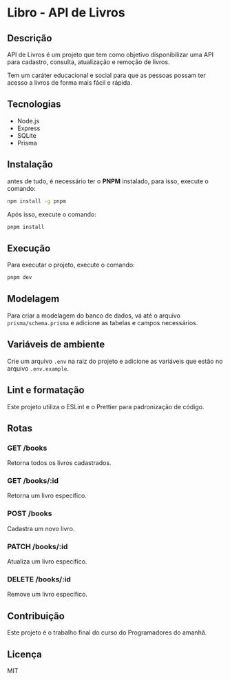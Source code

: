 # Libro - API de Livros

## Descrição

API de Livros é um projeto que tem como objetivo disponibilizar uma API para cadastro, consulta, atualização e remoção de livros.

Tem um caráter educacional e social para que as pessoas possam ter acesso a livros de forma mais fácil e rápida.

## Tecnologias

- Node.js
- Express
- SQLite
- Prisma

## Instalação

antes de tudo, é necessário ter o **PNPM** instalado, para isso, execute o comando:

```bash
npm install -g pnpm
```

Após isso, execute o comando:

```bash
pnpm install
```

## Execução

Para executar o projeto, execute o comando:

```bash
pnpm dev
```

## Modelagem

Para criar a modelagem do banco de dados, vá até o arquivo `prisma/schema.prisma` e adicione as tabelas e campos necessários.

## Variáveis de ambiente

Crie um arquivo `.env` na raiz do projeto e adicione as variáveis que estão no arquivo `.env.example`.

## Lint e formatação

Este projeto utiliza o ESLint e o Prettier para padronização de código.

## Rotas

### GET /books

Retorna todos os livros cadastrados.

### GET /books/:id

Retorna um livro específico.

### POST /books

Cadastra um novo livro.

### PATCH /books/:id

Atualiza um livro específico.

### DELETE /books/:id

Remove um livro específico.

## Contribuição

Este projeto é o trabalho final do curso do Programadores do amanhã.

## Licença

MIT
